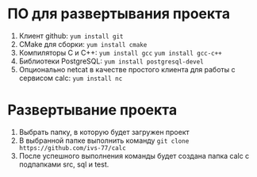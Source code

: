 # ПО для развертывания проекта
1. Клиент github: `yum install git`
1. CMake для сборки: `yum install cmake`
1. Компиляторы C и C++:
`yum install gcc`
`yum install gcc-c++`
1. Библиотеки PostgreSQL: 
`yum install postgresql-devel`
1. Опционально netcat в качестве простого клиента для работы с сервисом calc: 
`yum install nc`
# Развертывание проекта
1. Выбрать папку, в которую будет загружен проект
1. В выбранной папке выполнить команду 
`git clone https://github.com/ivs-77/calc`
1. После успешного выполнения команды будет создана папка calc с подпапками src, sql и test.
